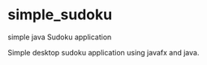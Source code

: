 # simple_sudoku
simple java Sudoku application

Simple desktop sudoku application using javafx and java. 
